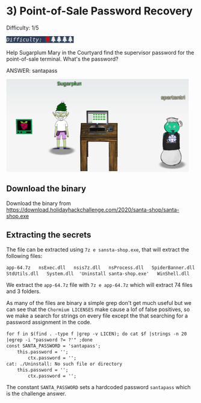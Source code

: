# 3) Point-of-Sale Password Recovery
Difficulty: 1/5

![Difficulty](../../img/Dificulty1.png)

Help Sugarplum Mary in the Courtyard find the supervisor password for the point-of-sale terminal. What's the password?

ANSWER: santapass

![Access](3-access.png)

## Download the binary
Download the binary from https://download.holidayhackchallenge.com/2020/santa-shop/santa-shop.exe

## Extracting the secrets
The file can be extracted using `7z e sansta-shop.exe`, that will extract the following files:
```
app-64.7z   nsExec.dll   nsis7z.dll   nsProcess.dll   SpiderBanner.dll   StdUtils.dll   System.dll  'Uninstall santa-shop.exe'   WinShell.dll
```

We extract the `app-64.7z` file with `7z e app-64.7z` which will extract 74 files and 3 folders.

As many of the files are binary a simple grep don't get much useful but we can see that the `Chormium LICENSES` make cause a lof of false positives, so we make a search for strings on every file except the that searching for a password assignment in the code.

```
for f in $(find . -type f |grep -v LICEN); do cat $f |strings -n 20 |egrep -i "password ?= ?'" ;done
const SANTA_PASSWORD = 'santapass';
    this.password = '';
        ctx.password = '';
cat: ./Uninstall: No such file or directory
    this.password = '';
        ctx.password = '';
```
The constant `SANTA_PASSWORD` sets a hardcoded password `santapass` which is the challenge answer.